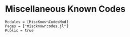# Miscellaneous Known Codes

```@autodocs
Modules = [MiscKnownCodesMod]
Pages = ["miscknowncodes.jl"]
Public = true
```
